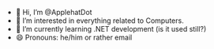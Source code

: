 - 👋 Hi, I’m @ApplehatDot
- 👀 I’m interested in everything related to Computers.
- 🌱 I’m currently learning .NET development (is it used still?)
- 😄 Pronouns: he/him or rather email 
